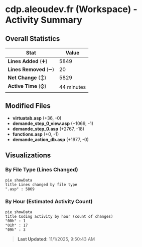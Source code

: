 # cdp.aleoudev.fr (Workspace) - Activity Summary 

## Overall Statistics

| Stat                   | Value                                                             |
| ---------------------- | ----------------------------------------------------------------- |
| **Lines Added** (➕)   | 5849                                          |
| **Lines Removed** (➖) | 20                                        |
| **Net Change** (↕)    | 5829                |
| **Active Time** (⌚)   | 44 minutes |


## Modified Files
- **virtuatab.asp** (+36, -0)
- **demande_step_0_view.asp** (+1069, -1)
- **demande_step_0.asp** (+2767, -18)
- **functions.asp** (+0, -1)
- **demande_action_db.asp** (+1977, -0)

## Visualizations

### By File Type (Lines Changed)

```mermaid
pie showData
title Lines changed by file type
".asp" : 5869
```

### By Hour (Estimated Activity Count)

```mermaid
pie showData
title Coding activity by hour (count of changes)
"00h" : 1
"01h" : 17
"09h" : 3
```


> **Last Updated:** 11/1/2025, 9:50:43 AM